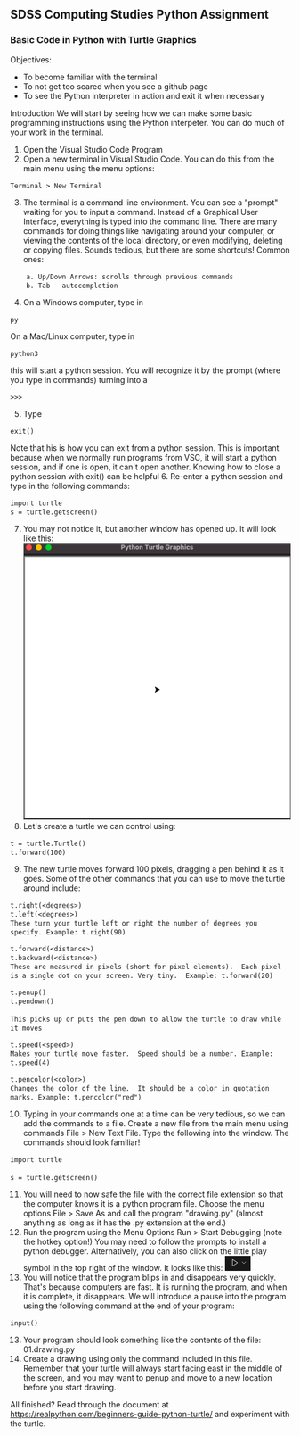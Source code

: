## SDSS Computing Studies Python Assignment
### Basic Code in Python with Turtle Graphics

Objectives:
* To become familiar with the terminal
* To not get too scared when you see a github page
* To see the Python interpreter in action and exit it when necessary

Introduction
We will start by seeing how we can make some basic programming instructions using the Python interpeter.  You can do much of your work in the terminal.

1. Open the Visual Studio Code Program
2. Open a new terminal in Visual Studio Code.  You can do this from the main menu using the menu options: 
```
Terminal > New Terminal
```
3. The terminal is a command line environment.  You can see a "prompt" waiting for you to input a command.  Instead of a Graphical User Interface, everything is typed into the command line.  There are many commands for doing things like navigating around your computer, or viewing the contents of the local directory, or even modifying, deleting or copying files.  Sounds tedious, but there are some shortcuts!  Common ones:
```
    a. Up/Down Arrows: scrolls through previous commands
    b. Tab - autocompletion
```
4. On a Windows computer, type in 
```
py
```  
On a Mac/Linux computer, type in
```
python3
```
this will start a python session. You will recognize it by the prompt (where you type in commands) turning into a 
```
>>>
```
5. Type 
```
exit()
```  
Note that his is how you can exit from a python session. This is important because when we normally run programs from VSC, it will start a python session, and if one is open, it can't open another.  Knowing how to close a python session with exit() can be helpful
6. Re-enter a python session and type in the following commands:
```
import turtle
s = turtle.getscreen()
```

7. You may not notice it, but another window has opened up. It will look like this:
![Turtle Graphics Image](turtlescreen.png)
8. Let's create a turtle we can control using:
```
t = turtle.Turtle()
t.forward(100)
```
9. The new turtle moves forward 100 pixels, dragging a pen behind it as it goes. Some of the other commands that you can use to move the turtle around include:

```
t.right(<degrees>)
t.left(<degrees>)
These turn your turtle left or right the number of degrees you specify. Example: t.right(90)
```
```
t.forward(<distance>)
t.backward(<distance>)
These are measured in pixels (short for pixel elements).  Each pixel is a single dot on your screen. Very tiny.  Example: t.forward(20)
```
```
t.penup()
t.pendown()

This picks up or puts the pen down to allow the turtle to draw while it moves
```
```
t.speed(<speed>)
Makes your turtle move faster.  Speed should be a number. Example: t.speed(4)
```
```
t.pencolor(<color>)
Changes the color of the line.  It should be a color in quotation marks. Example: t.pencolor("red")
```

10. Typing in your commands one at a time can be very tedious, so we can add the commands to a file.  Create a new file from the main menu using commands File > New Text File.  Type the following into the window.  The commands should look familiar!
```
import turtle

s = turtle.getscreen()
```
11. You will need to now safe the file with the correct file extension so that the computer knows it is a python program file.  Choose the menu options File > Save As and call the program "drawing.py" (almost anything as long as it has the .py extension at the end.)
11. Run the program using the Menu Options Run > Start Debugging (note the hotkey option!)  You may need to follow the prompts to install a python debugger.  Alternatively, you can also click on the little play symbol in the top right of the window. It looks like this: ![Play Icon](play.png)
12. You will notice that the program blips in and disappears very quickly.  That's because computers are fast. It is running the program, and when it is complete, it disappears.  We will introduce a pause into the program using the following command at the end of your program:
```
input()
```
13. Your program should look something like the contents of the file: 01.drawing.py
14. Create a drawing using only the command included in this file.  Remember that your turtle will always start facing east in the middle of the screen, and you may want to penup and move to a new location before you start drawing.

All finished? 
Read through the document at https://realpython.com/beginners-guide-python-turtle/ and experiment with the turtle.
